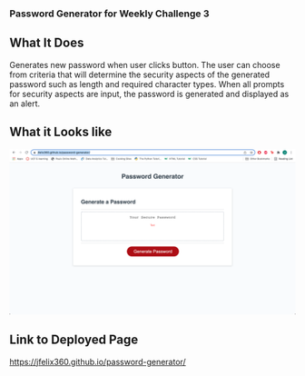 ### Password Generator for Weekly Challenge 3

## What It Does 

Generates new password when user clicks button. The user can choose from criteria that will determine 
the security aspects of the generated password such as length and required character types. When all prompts for 
security aspects are input, the password is generated and displayed as an alert. 

## What it Looks like
![Screen Shot of Password Generator](./Password-Generator-SS.png)

## Link to Deployed Page
https://jfelix360.github.io/password-generator/
